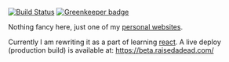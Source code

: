 [![Build Status][build-status-img]][build-status]
[![Greenkeeper badge][greenkeeper-badge-img]][greenkeeper-badge]

Nothing fancy here, just one of my [personal websites][personal-website]. 

Currently I am rewriting it as  a part of learning [react][react-website].
A live deploy (production build) is available at: <https://beta.raisedadead.com/>

[build-status-img]: https://travis-ci.org/raisedadead/raisedadead.svg?branch=staging
[build-status]: https://travis-ci.org/raisedadead/raisedadead
[greenkeeper-badge-img]: https://badges.greenkeeper.io/raisedadead/raisedadead.svg
[greenkeeper-badge]:https://greenkeeper.io/

[personal-website]: https://raisedadead.com
[react-website]: https://reactjs.org
